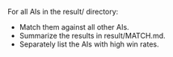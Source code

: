 For all AIs in the result/ directory:
* Match them against all other AIs.
* Summarize the results in result/MATCH.md.
* Separately list the AIs with high win rates.

